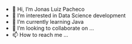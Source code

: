 - 👋 Hi, I’m Jonas Luiz Pacheco
- 👀 I’m interested in Data Science development
- 🌱 I’m currently learning Java
- 💞️ I’m looking to collaborate on ...
- 📫 How to reach me ...

<!---
C4ST1EL/C4ST1EL is a ✨ special ✨ repository because its `README.md` (this file) appears on your GitHub profile.
You can click the Preview link to take a look at your changes.
--->
